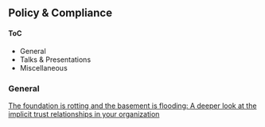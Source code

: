 ## Policy & Compliance


#### ToC

* General
* Talks & Presentations
* Miscellaneous


### General

[The foundation is rotting and the basement is flooding: A deeper look at the implicit trust relationships in your organization](https://www.youtube.com/watch?v=nL64uj9Xm24)
